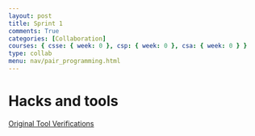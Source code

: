 ```yaml
---
layout: post
title: Sprint 1
comments: True
categories: [Collaboration]
courses: { csse: { week: 0 }, csp: { week: 0 }, csa: { week: 0 } }
type: collab
menu: nav/pair_programming.html
---
```


# Hacks and tools
[Original Tool Verifications](https://imaad08.github.io/studentcsa/verify/)

